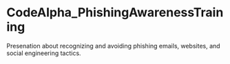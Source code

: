 # CodeAlpha_PhishingAwarenessTraining
Presenation about recognizing and avoiding phishing emails, websites, and social engineering tactics.
